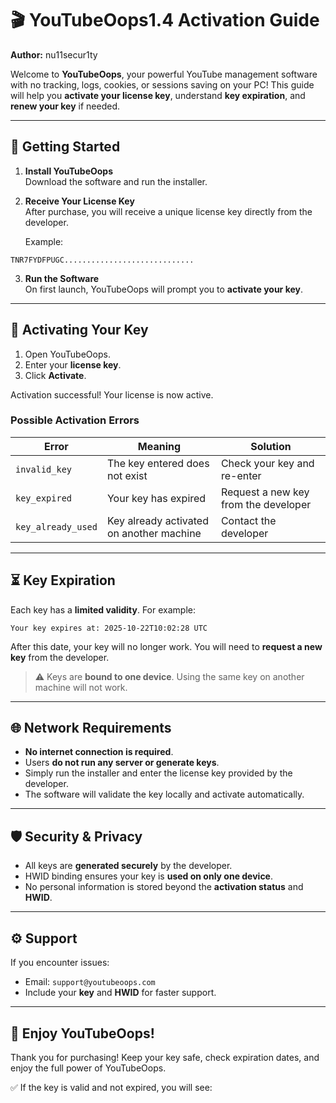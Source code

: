 # 🎬 YouTubeOops1.4 Activation Guide

**Author:** nu11secur1ty  

Welcome to **YouTubeOops**, your powerful YouTube management software with no tracking, logs, cookies, or sessions saving on your PC! This guide will help you **activate your license key**, understand **key expiration**, and **renew your key** if needed.

---

## 📌 Getting Started

1. **Install YouTubeOops**  
   Download the software and run the installer.  

2. **Receive Your License Key**  
   After purchase, you will receive a unique license key directly from the developer.  

   Example:
```
TNR7FYDFPUGC.............................
```

3. **Run the Software**  
On first launch, YouTubeOops will prompt you to **activate your key**.

---

## 🔑 Activating Your Key

1. Open YouTubeOops.
2. Enter your **license key**.
3. Click **Activate**.

Activation successful! Your license is now active.


### Possible Activation Errors

| Error | Meaning | Solution |
|-------|---------|---------|
| `invalid_key` | The key entered does not exist | Check your key and re-enter |
| `key_expired` | Your key has expired | Request a new key from the developer |
| `key_already_used` | Key already activated on another machine | Contact the developer |

---

## ⏳ Key Expiration

Each key has a **limited validity**. For example: 

```
Your key expires at: 2025-10-22T10:02:28 UTC
```

After this date, your key will no longer work. You will need to **request a new key** from the developer.

> ⚠️ Keys are **bound to one device**. Using the same key on another machine will not work.

---

## 🌐 Network Requirements

- **No internet connection is required**.  
- Users **do not run any server or generate keys**.  
- Simply run the installer and enter the license key provided by the developer.  
- The software will validate the key locally and activate automatically.

---

## 🛡️ Security & Privacy

- All keys are **generated securely** by the developer.
- HWID binding ensures your key is **used on only one device**.
- No personal information is stored beyond the **activation status** and **HWID**.

---

## ⚙️ Support

If you encounter issues:

- Email: `support@youtubeoops.com`
- Include your **key** and **HWID** for faster support.

---

## 🎉 Enjoy YouTubeOops!

Thank you for purchasing! Keep your key safe, check expiration dates, and enjoy the full power of YouTubeOops.




✅ If the key is valid and not expired, you will see:  
